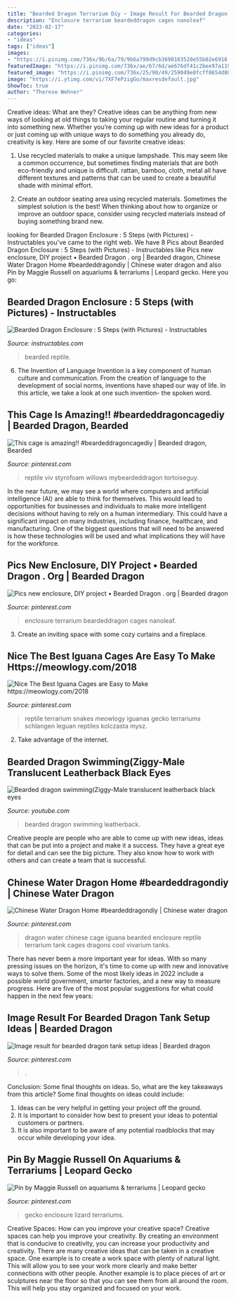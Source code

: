 ```yaml
---
title: "Bearded Dragon Terrarium Diy ~ Image Result For Bearded Dragon Tank Setup Ideas"
description: "Enclosure terrarium beardeddragon cages nanoleaf"
date: "2023-02-17"
categories:
- "ideas"
tags: ["ideas"]
images:
- "https://i.pinimg.com/736x/9b/6a/79/9b6a799d9cb3690103520e55b02e6916.jpg"
featuredImage: "https://i.pinimg.com/736x/ae/67/6d/ae676df41c2bee97a119d718606e3bdb.jpg"
featured_image: "https://i.pinimg.com/736x/25/90/49/259049e8fcff0654d80087476c89db4d.jpg"
image: "https://i.ytimg.com/vi/7XF7ePzigGo/maxresdefault.jpg"
ShowToc: true
author: "Therese Wehner"
---
```



Creative ideas: What are they?
Creative ideas can be anything from new ways of looking at old things to taking your regular routine and turning it into something new. Whether you’re coming up with new ideas for a product or just coming up with unique ways to do something you already do, creativity is key. Here are some of our favorite creative ideas: 
1. Use recycled materials to make a unique lampshade. This may seem like a common occurrence, but sometimes finding materials that are both eco-friendly and unique is difficult. rattan, bamboo, cloth, metal all have different textures and patterns that can be used to create a beautiful shade with minimal effort. 

2. Create an outdoor seating area using recycled materials. Sometimes the simplest solution is the best! When thinking about how to organize or improve an outdoor space, consider using recycled materials instead of buying something brand new.

	

		
looking for Bearded Dragon Enclosure : 5 Steps (with Pictures) - Instructables you've came to the right web. We have 8 Pics about Bearded Dragon Enclosure : 5 Steps (with Pictures) - Instructables like Pics new enclosure, DIY project • Bearded Dragon . org | Bearded dragon, Chinese Water Dragon Home #beardeddragondiy | Chinese water dragon and also Pin by Maggie Russell on aquariums &amp; terrariums | Leopard gecko. Here you go:
		
    
## Bearded Dragon Enclosure : 5 Steps (with Pictures) - Instructables

<img loading=lazy src="https://content.instructables.com/ORIG/F85/F3Z1/HOHYECE9/F85F3Z1HOHYECE9.jpg?frame=1" onerror="this.onerror=null;this.src='https://tse3.mm.bing.net/th?id=OIP.Pg2mlYK5rkYs5aR7DovHSAHaE8&amp;pid=15.1';" alt="Bearded Dragon Enclosure : 5 Steps (with Pictures) - Instructables">

_Source: instructables.com_

>bearded reptile. 

	

6. The Invention of Language
Invention is a key component of human culture and communication. From the creation of language to the development of social norms, inventions have shaped our way of life. In this article, we take a look at one such invention- the spoken word.

    
## This Cage Is Amazing!! #beardeddragoncagediy | Bearded Dragon, Bearded

<img loading=lazy src="https://i.pinimg.com/736x/9b/6a/79/9b6a799d9cb3690103520e55b02e6916.jpg" onerror="this.onerror=null;this.src='https://tse2.mm.bing.net/th?id=OIP.1UQdYeMeWYta5yDIiOmpKQHaJ3&amp;pid=15.1';" alt="This cage is amazing!! #beardeddragoncagediy | Bearded dragon, Bearded">

_Source: pinterest.com_

>reptile viv styrofoam willows mybeardeddragon tortoiseguy. 

	

In the near future, we may see a world where computers and artificial intelligence (AI) are able to think for themselves. This would lead to opportunities for businesses and individuals to make more intelligent decisions without having to rely on a human intermediary. This could have a significant impact on many industries, including finance, healthcare, and manufacturing. One of the biggest questions that will need to be answered is how these technologies will be used and what implications they will have for the workforce.

    
## Pics New Enclosure, DIY Project • Bearded Dragon . Org | Bearded Dragon

<img loading=lazy src="https://i.pinimg.com/736x/ae/67/6d/ae676df41c2bee97a119d718606e3bdb.jpg" onerror="this.onerror=null;this.src='https://tse4.mm.bing.net/th?id=OIP.FwZfg6xOsP-Y_3won5oEQgAAAA&amp;pid=15.1';" alt="Pics new enclosure, DIY project • Bearded Dragon . org | Bearded dragon">

_Source: pinterest.com_

>enclosure terrarium beardeddragon cages nanoleaf. 

	

3. Create an inviting space with some cozy curtains and a fireplace. 

    
## Nice The Best Iguana Cages Are Easy To Make Https://meowlogy.com/2018

<img loading=lazy src="https://i.pinimg.com/originals/d1/3b/ae/d13bae10f1a1efc69bed238c69a5d7b2.jpg" onerror="this.onerror=null;this.src='https://tse3.mm.bing.net/th?id=OIP.-cO-FxwYYoNrwtzTi0L7BgHaJ6&amp;pid=15.1';" alt="Nice The Best Iguana Cages are Easy to Make https://meowlogy.com/2018">

_Source: pinterest.com_

>reptile terrarium snakes meowlogy iguanas gecko terrariums schlangen leguan reptiles kolczasta mysz. 

	

2. Take advantage of the internet.

    
## Bearded Dragon Swimming(Ziggy-Male Translucent Leatherback Black Eyes

<img loading=lazy src="https://i.ytimg.com/vi/7XF7ePzigGo/maxresdefault.jpg" onerror="this.onerror=null;this.src='https://tse1.mm.bing.net/th?id=OIP.piyLRQjDVxHqiejmqPA3ZAHaEK&amp;pid=15.1';" alt="Bearded dragon swimming(Ziggy-Male translucent leatherback black eyes">

_Source: youtube.com_

>bearded dragon swimming leatherback. 

	

Creative people are people who are able to come up with new ideas, ideas that can be put into a project and make it a success. They have a great eye for detail and can see the big picture. They also know how to work with others and can create a team that is successful.

    
## Chinese Water Dragon Home #beardeddragondiy | Chinese Water Dragon

<img loading=lazy src="https://i.pinimg.com/736x/fd/50/28/fd50289026893e742b02e9089280b8e1.jpg" onerror="this.onerror=null;this.src='https://tse3.mm.bing.net/th?id=OIP.MOEbDEIpaH6w_Wu5LrvCWwHaJ4&amp;pid=15.1';" alt="Chinese Water Dragon Home #beardeddragondiy | Chinese water dragon">

_Source: pinterest.com_

>dragon water chinese cage iguana bearded enclosure reptile terrarium tank cages dragons cool vivarium tanks. 

	

There has never been a more important year for ideas. With so many pressing issues on the horizon, it's time to come up with new and innovative ways to solve them. Some of the most likely ideas in 2022 include a possible world government, smarter factories, and a new way to measure progress. Here are five of the most popular suggestions for what could happen in the next few years:

    
## Image Result For Bearded Dragon Tank Setup Ideas | Bearded Dragon

<img loading=lazy src="https://i.pinimg.com/736x/18/95/1f/18951fd5fbffaf17cc6a4ad2d425155c.jpg" onerror="this.onerror=null;this.src='https://tse2.mm.bing.net/th?id=OIP.y_o4bSJuTbTENSuPOxQT4AHaEK&amp;pid=15.1';" alt="Image result for bearded dragon tank setup ideas | Bearded dragon">

_Source: pinterest.com_

>. 

	

Conclusion: Some final thoughts on ideas.
So, what are the key takeaways from this article?
Some final thoughts on ideas could include:
1. Ideas can be very helpful in getting your project off the ground.
2. It is important to consider how best to present your ideas to potential customers or partners.
3. It is also important to be aware of any potential roadblocks that may occur while developing your idea.

    
## Pin By Maggie Russell On Aquariums &amp; Terrariums | Leopard Gecko

<img loading=lazy src="https://i.pinimg.com/736x/25/90/49/259049e8fcff0654d80087476c89db4d.jpg" onerror="this.onerror=null;this.src='https://tse1.mm.bing.net/th?id=OIP.Wt8ZG1FbREOIL3Qa2Qy32wHaFj&amp;pid=15.1';" alt="Pin by Maggie Russell on aquariums &amp; terrariums | Leopard gecko">

_Source: pinterest.com_

>gecko enclosure lizard terrariums. 

	

Creative Spaces: How can you improve your creative space?
Creative spaces can help you improve your creativity. By creating an environment that is conducive to creativity, you can increase your productivity and creativity. There are many creative ideas that can be taken in a creative space. One example is to create a work space with plenty of natural light. This will allow you to see your work more clearly and make better connections with other people. Another example is to place pieces of art or sculptures near the floor so that you can see them from all around the room. This will help you stay organized and focused on your work.

